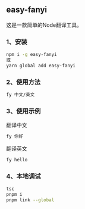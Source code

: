## easy-fanyi

这是一款简单的Node翻译工具。

### 1、安装

```bash
npm i -g easy-fanyi
或
yarn global add easy-fanyi
```

### 2、使用方法

```bash
fy 中文/英文
```

### 3、使用示例

翻译中文
```bash
fy 你好
```

翻译英文
```bash
fy hello
```

### 4、本地调试

```bash
tsc
pnpm i
pnpm link --global
```